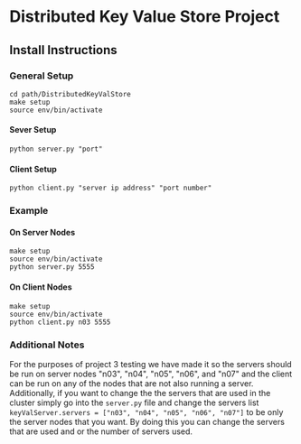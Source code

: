 # Distributed Key Value Store Project

## Install Instructions

### General Setup
```
cd path/DistributedKeyValStore
make setup
source env/bin/activate
```
#### Sever Setup
```
python server.py "port"
```

#### Client Setup
```
python client.py "server ip address" "port number"
```
### Example
#### On Server Nodes
```
make setup
source env/bin/activate
python server.py 5555
```
#### On Client Nodes
```
make setup
source env/bin/activate
python client.py n03 5555
```

### Additional Notes
For the purposes of project 3 testing we have made it so the servers should be run on server nodes "n03", "n04", "n05", "n06", and "n07" and the client can be run on any of the nodes that are not also running a server. Additionally, if you want to change the the servers that are used in the cluster simply go into the `server.py` file and change the servers list `keyValServer.servers = ["n03", "n04", "n05", "n06", "n07"]` to be only the server nodes that you want. By doing this you can change the servers that are used and or the number of servers used.
